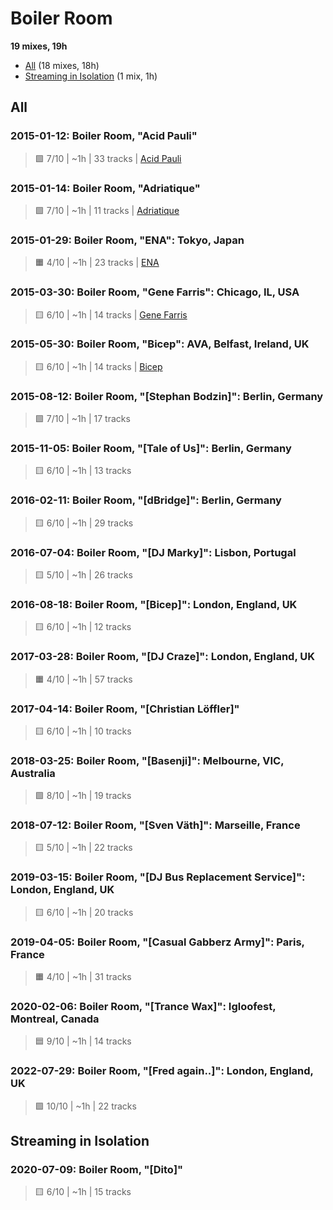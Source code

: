 # Boiler Room

<!-- toc:start -->

**19 mixes, 19h**

- [All](#all) (18 mixes, 18h)
- [Streaming in Isolation](#streaming-in-isolation) (1 mix, 1h)
<!-- toc:end -->

## All

### 2015-01-12: Boiler Room, "Acid Pauli"

> 🟩 7/10 | ~1h | 33 tracks | [Acid Pauli](#)

### 2015-01-14: Boiler Room, "Adriatique"

> 🟩 7/10 | ~1h | 11 tracks | [Adriatique](#)

### 2015-01-29: Boiler Room, "ENA": Tokyo, Japan

> 🟧 4/10 | ~1h | 23 tracks | [ENA](#)

### 2015-03-30: Boiler Room, "Gene Farris": Chicago, IL, USA

> 🟨 6/10 | ~1h | 14 tracks | [Gene Farris](#)

### 2015-05-30: Boiler Room, "Bicep": AVA, Belfast, Ireland, UK

> 🟨 6/10 | ~1h | 14 tracks | [Bicep](#)

### 2015-08-12: Boiler Room, "[Stephan Bodzin]": Berlin, Germany

> 🟩 7/10 | ~1h | 17 tracks

### 2015-11-05: Boiler Room, "[Tale of Us]": Berlin, Germany

> 🟨 6/10 | ~1h | 13 tracks

### 2016-02-11: Boiler Room, "[dBridge]": Berlin, Germany

> 🟨 6/10 | ~1h | 29 tracks

### 2016-07-04: Boiler Room, "[DJ Marky]": Lisbon, Portugal

> 🟨 5/10 | ~1h | 26 tracks

### 2016-08-18: Boiler Room, "[Bicep]": London, England, UK

> 🟨 6/10 | ~1h | 12 tracks

### 2017-03-28: Boiler Room, "[DJ Craze]": London, England, UK

> 🟧 4/10 | ~1h | 57 tracks

### 2017-04-14: Boiler Room, "[Christian Löffler]"

> 🟨 6/10 | ~1h | 10 tracks

### 2018-03-25: Boiler Room, "[Basenji]": Melbourne, VIC, Australia

> 🟩 8/10 | ~1h | 19 tracks

### 2018-07-12: Boiler Room, "[Sven Väth]": Marseille, France

> 🟨 5/10 | ~1h | 22 tracks

### 2019-03-15: Boiler Room, "[DJ Bus Replacement Service]": London, England, UK

> 🟨 6/10 | ~1h | 20 tracks

### 2019-04-05: Boiler Room, "[Casual Gabberz Army]": Paris, France

> 🟧 4/10 | ~1h | 31 tracks

### 2020-02-06: Boiler Room, "[Trance Wax]": Igloofest, Montreal, Canada

> 🟦 9/10 | ~1h | 14 tracks

### 2022-07-29: Boiler Room, "[Fred again..]": London, England, UK

> 🟪 10/10 | ~1h | 22 tracks

## Streaming in Isolation

### 2020-07-09: Boiler Room, "[Dito]"

> 🟨 6/10 | ~1h | 15 tracks
